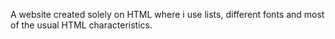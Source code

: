 A website created solely on HTML where i use lists, different fonts and most of the usual HTML characteristics.